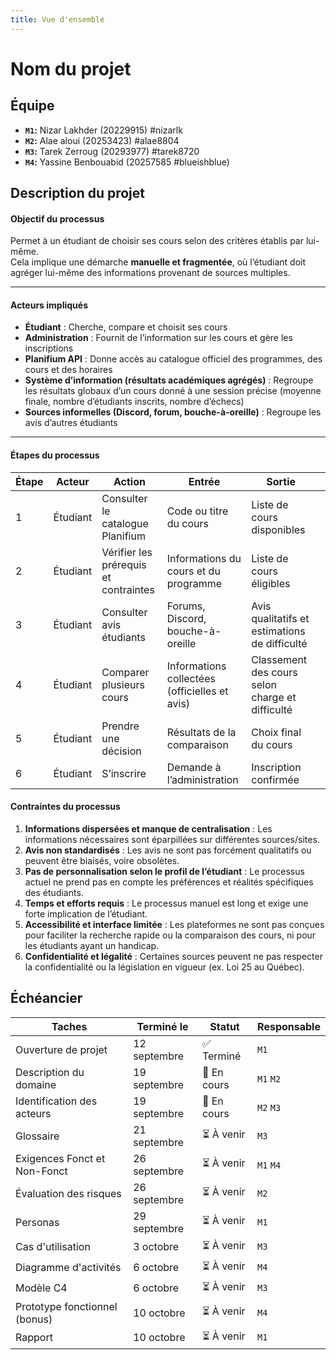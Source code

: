 ```yaml
---
title: Vue d'ensemble
---
```


<style>
    @media screen and (min-width: 76em) {
        .md-sidebar--primary {
            display: none !important;
        }
    }
</style>

# Nom du projet

## Équipe

- **`M1`:** Nizar Lakhder (20229915) #nizarlk
- **`M2`:** Alae aloui (20253423) #alae8804
- **`M3`:** Tarek Zerroug  (20293977) #tarek8720 
- **`M4`:** Yassine Benbouabid (20257585 #blueishblue)

## Description du projet

#### Objectif du processus
Permet à un étudiant de choisir ses cours selon des critères établis par lui-même.  
Cela implique une démarche **manuelle et fragmentée**, où l’étudiant doit agréger lui-même des informations provenant de sources multiples.

---

#### Acteurs impliqués
- **Étudiant** : Cherche, compare et choisit ses cours  
- **Administration** : Fournit de l’information sur les cours et gère les inscriptions  
- **Planifium API** : Donne accès au catalogue officiel des programmes, des cours et des horaires  
- **Système d’information (résultats académiques agrégés)** : Regroupe les résultats globaux d’un cours donné à une session précise (moyenne finale, nombre d’étudiants inscrits, nombre d’échecs)  
- **Sources informelles (Discord, forum, bouche-à-oreille)** : Regroupe les avis d’autres étudiants  

---
#### Étapes du processus

| Étape | Acteur   | Action                                | Entrée                                        | Sortie                                          |   |
| ----- | -------- | ------------------------------------- | --------------------------------------------- | ----------------------------------------------- | - |
| 1     | Étudiant | Consulter le catalogue Planifium      | Code ou titre du cours                        | Liste de cours disponibles                      |   |
| 2     | Étudiant | Vérifier les prérequis et contraintes | Informations du cours et du programme         | Liste de cours éligibles                        |   |
| 3     | Étudiant | Consulter avis étudiants              | Forums, Discord, bouche-à-oreille             | Avis qualitatifs et estimations de difficulté   |   |
| 4     | Étudiant | Comparer plusieurs cours              | Informations collectées (officielles et avis) | Classement des cours selon charge et difficulté |   |
| 5     | Étudiant | Prendre une décision                  | Résultats de la comparaison                   | Choix final du cours                            |   |
| 6     | Étudiant | S’inscrire                            | Demande à l’administration                    | Inscription confirmée                           |   |

#### Contraintes du processus
1. **Informations dispersées et manque de centralisation** : Les informations nécessaires sont éparpillées sur différentes sources/sites.  
2. **Avis non standardisés** : Les avis ne sont pas forcément qualitatifs ou peuvent être biaisés, voire obsolètes.  
3. **Pas de personnalisation selon le profil de l’étudiant** : Le processus actuel ne prend pas en compte les préférences et réalités spécifiques des étudiants.  
4. **Temps et efforts requis** : Le processus manuel est long et exige une forte implication de l’étudiant.  
5. **Accessibilité et interface limitée** : Les plateformes ne sont pas conçues pour faciliter la recherche rapide ou la comparaison des cours, ni pour les étudiants ayant un handicap.  
6. **Confidentialité et légalité** : Certaines sources peuvent ne pas respecter la confidentialité ou la législation en vigueur (ex. Loi 25 au Québec).  

## Échéancier

| Taches                        | Terminé le    | Statut      | Responsable  |
|-------------------------------|---------------|-------------|--------------|
| Ouverture de projet           | 12 septembre  | ✅ Terminé  | `M1`         |
| Description du domaine        | 19 septembre  | 🔄 En cours | `M1` `M2`    |
| Identification des acteurs    | 19 septembre  | 🔄 En cours | `M2` `M3`    |
| Glossaire                     | 21 septembre  | ⏳ À venir  | `M3`         |
| Exigences Fonct et Non-Fonct  | 26 septembre  | ⏳ À venir  | `M1` `M4`    |
| Évaluation des risques        | 26 septembre  | ⏳ À venir  | `M2`         |
| Personas                      | 29 septembre  | ⏳ À venir  | `M1`         |
| Cas d'utilisation             | 3 octobre     | ⏳ À venir  | `M3`         |
| Diagramme d'activités         | 6 octobre     | ⏳ À venir  | `M4`         |
| Modèle C4                     | 6 octobre     | ⏳ À venir  | `M3`         |
| Prototype fonctionnel (bonus) | 10 octobre    | ⏳ À venir  | `M4`         |
| Rapport                       | 10 octobre    | ⏳ À venir  | `M1`         |

